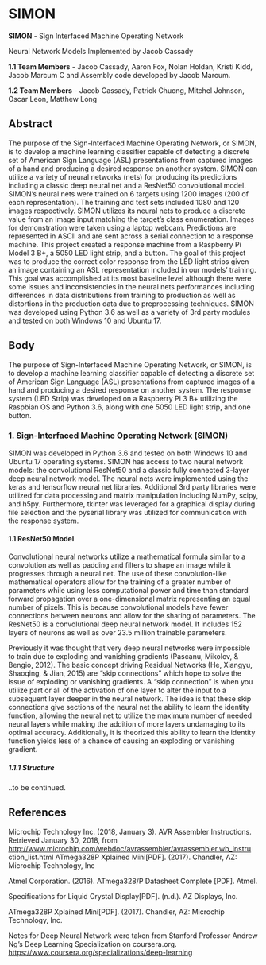 # SIMON
**SIMON** - Sign Interfaced Machine Operating Network

Neural Network Models Implemented by Jacob Cassady

**1.1 Team Members** - Jacob Cassady, Aaron Fox, Nolan Holdan, Kristi Kidd, Jacob Marcum
C and Assembly code developed by Jacob Marcum.

**1.2 Team Members** - Jacob Cassady, Patrick Chuong, Mitchel Johnson, Oscar Leon, Matthew Long




## Abstract
The purpose of the Sign-Interfaced Machine Operating Network, or SIMON, is to develop a machine learning classifier capable of detecting a discrete set of American Sign Language (ASL) presentations from captured images of a hand and producing a desired response on another system.  SIMON can utilize a variety of neural networks (nets) for producing its predictions including a classic deep neural net and a ResNet50 convolutional model.  SIMON’s neural nets were trained on 6 targets using 1200 images (200 of each representation).  The training and test sets included 1080 and 120 images respectively.  SIMON utilizes its neural nets to produce a discrete value from an image input matching the target’s class enumeration.  Images for demonstration were taken using a laptop webcam.  Predictions are represented in ASCII and are sent across a serial connection to a response machine.  This project created a response machine from a Raspberry Pi Model 3 B+, a 5050 LED light strip, and a button.   The goal of this project was to produce the correct color response from the LED light strips given an image containing an ASL representation included in our models’ training.  This goal was accomplished at its most baseline level although there were some issues and inconsistencies in the neural nets performances including differences in data distributions from training to production as well as distortions in the production data due to preprocessing techniques. SIMON was developed using Python 3.6 as well as a variety of 3rd party modules and tested on both Windows 10 and Ubuntu 17.

## Body
The purpose of Sign-Interfaced Machine Operating Network, or SIMON, is to develop a machine learning classifier capable of detecting a discrete set of American Sign Language (ASL) presentations from captured images of a hand and producing a desired response on another system.  The response system (LED Strip) was developed on a Raspberry Pi 3 B+ utilizing the Raspbian OS and Python 3.6, along with one 5050 LED light strip, and one button.

### 1. Sign-Interfaced Machine Operating Network (SIMON)
SIMON was developed in Python 3.6 and tested on both Windows 10 and Ubuntu 17 operating systems.  SIMON has access to two neural network models: the convolutional ResNet50 and a classic fully connected 3-layer deep neural network model.  The neural nets were implemented using the keras and tensorflow neural net libraries.  Additional 3rd party libraries were utilized for data processing and matrix manipulation including NumPy, scipy, and h5py. Furthermore, tkinter was leveraged for a graphical display during file selection and the pyserial library was utilized for communication with the response system.

#### 1.1	ResNet50 Model
Convolutional neural networks utilize a mathematical formula similar to a convolution as well as padding and filters to shape an image while it progresses through a neural net.  The use of these convolution-like mathematical operators allow for the training of a greater number of parameters while using less computational power and time than standard forward propagation over a one-dimensional matrix representing an equal number of pixels.  This is because convolutional models have fewer connections between neurons and allow for the sharing of parameters.  The ResNet50 is a convolutional deep neural network model.  It includes 152 layers of neurons as well as over 23.5 million trainable parameters.

Previously it was thought that very deep neural networks were impossible to train due to exploding and vanishing gradients (Pascanu, Mikolov, & Bengio, 2012).  The basic concept driving Residual Networks (He, Xiangyu, Shaoqing, & Jian, 2015) are “skip connections” which hope to solve the issue of exploding or vanishing gradients.  A “skip connection” is when you utilize part or all of the activation of one layer to alter the input to a subsequent layer deeper in the neural network.  The idea is that these skip connections give sections of the neural net the ability to learn the identity function, allowing the neural net to utilize the maximum number of needed neural layers while making the addition of more layers undamaging to its optimal accuracy.  Additionally, it is theorized this ability to learn the identity function yields less of a chance of causing an exploding or vanishing gradient.

##### 1.1.1 Structure
..to be continued.

## References
 Microchip Technology Inc. (2018, January 3). AVR Assembler Instructions. Retrieved January
         30, 2018, from http://www.microchip.com/webdoc/avrassembler/avrassembler.wb_instru 
         ction_list.html ATmega328P Xplained Mini[PDF]. (2017). Chandler, AZ: Microchip 
         Technology, Inc

Atmel Corporation. (2016). ATmega328/P Datasheet Complete [PDF]. Atmel.

Specifications for Liquid Crystal Display[PDF]. (n.d.). AZ Displays, Inc.

ATmega328P Xplained Mini[PDF]. (2017). Chandler, AZ: Microchip Technology, Inc.

Notes for Deep Neural Network were taken from Stanford Professor Andrew Ng’s Deep Learning Specialization on coursera.org. https://www.coursera.org/specializations/deep-learning




